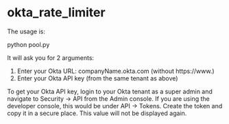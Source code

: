 # okta_rate_limiter

The usage is:

python pool.py

It will ask you for 2 arguments: 

1) Enter your Okta URL: companyName.okta.com (without https://www.)
2) Enter your Okta API key (from the same tenant as above)

To get your Okta API key, login to your Okta tenant as a super admin and navigate to Security -> API from the Admin console. If you are using the developer console, this would be under API -> Tokens. Create the token and copy it in a secure place. This value will not be displayed again.
